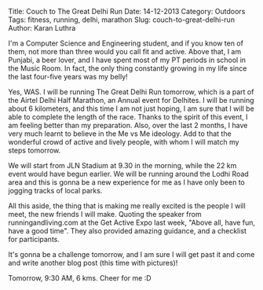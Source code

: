 Title: Couch to The Great Delhi Run
Date: 14-12-2013
Category: Outdoors
Tags: fitness, running, delhi, marathon
Slug: couch-to-great-delhi-run
Author: Karan Luthra

I'm a Computer Science and Engineering student, and if you know ten of them, not 
more than three would you call fit and active. Above that, I am Punjabi, a beer 
lover, and I have spent most of my PT periods in school in the Music Room. In 
fact, the only thing constantly growing in my life since the last four-five 
years was my belly!

Yes, WAS. I will be running The Great Delhi Run tomorrow, which is a part of the 
Airtel Delhi Half Marathon, an Annual event for Delhites. I will be running 
about 6 kilometers, and this time I am not just hoping, I am sure that I will be 
able to complete the length of the race. Thanks to the spirit of this event, I 
am feeling better than my preparation. Also, over the last 2 months, I have very 
much learnt to believe in the Me vs Me ideology. Add to that the wonderful crowd 
of active and lively people, with whom I will match my steps tomorrow.

We will start from JLN Stadium at 9.30 in the morning, while the 22 km event 
would have begun earlier. We will be running around the Lodhi Road area and this 
is gonna be a new experience for me as I have only been to jogging tracks of 
local parks. 

All this aside, the thing that is making me really excited is the people I will 
meet, the new friends I will make. Quoting the speaker from runningandliving.com 
at the Get Active Expo last week, "Above all, have fun, have a good time". They 
also provided amazing guidance, and a checklist for participants.

It's gonna be a challenge tomorrow, and I am sure I will get past it and come 
and write another blog post (this time with pictures)!

Tomorrow, 9:30 AM, 6 kms. Cheer for me :D